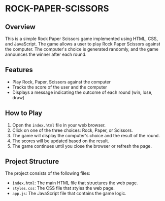 # ROCK-PAPER-SCISSORS

## Overview
This is a simple Rock Paper Scissors game implemented using HTML, CSS, and JavaScript. The game allows a user to play Rock Paper Scissors against the computer. The computer's choice is generated randomly, and the game announces the winner after each round.

## Features
- Play Rock, Paper, Scissors against the computer
- Tracks the score of the user and the computer
- Displays a message indicating the outcome of each round (win, lose, draw)

## How to Play
1. Open the `index.html` file in your web browser.
2. Click on one of the three choices: Rock, Paper, or Scissors.
3. The game will display the computer's choice and the result of the round.
4. The scores will be updated based on the result.
5. The game continues until you close the browser or refresh the page.

## Project Structure
The project consists of the following files:
- `index.html`: The main HTML file that structures the web page.
- `styles.css`: The CSS file that styles the web page.
- `app.js`: The JavaScript file that contains the game logic.

